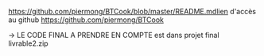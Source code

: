 https://github.com/piermong/BTCook/blob/master/README.mdlien d'accès au github
https://github.com/piermong/BTCook

-> LE CODE FINAL A PRENDRE EN COMPTE est dans projet final livrable2.zip


